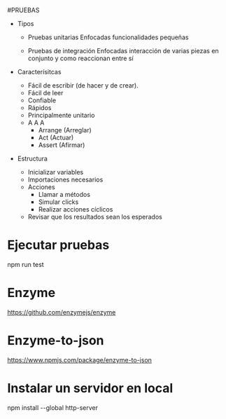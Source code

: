 #PRUEBAS
- Tipos
    - Pruebas unitarias
        Enfocadas funcionalidades pequeñas

    - Pruebas de integración
        Enfocadas interacción de varias piezas en conjunto y como reaccionan entre sí

- Caracterísitcas
    - Fácil de escribir (de hacer y de crear).
    - Fácil de leer
    - Confiable
    - Rápidos
    - Principalmente unitario
    -  A A A
        - Arrange   (Arreglar)
        - Act       (Actuar)
        - Assert    (Afirmar)

- Estructura
    - Inicializar variables
    - Importaciones necesarios
    - Acciones
        - Llamar a métodos
        - Simular clicks
        - Realizar acciones cíclicos
    - Revisar que los resultados sean los esperados

# Ejecutar pruebas
npm run test

# Enzyme
https://github.com/enzymejs/enzyme

# Enzyme-to-json
https://www.npmjs.com/package/enzyme-to-json

# Instalar un servidor en local
npm install --global http-server
